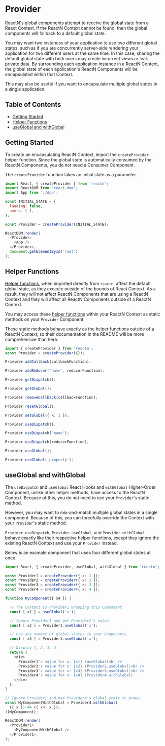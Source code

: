 # Provider

ReactN's global components attempt to receive the global state from a React
Context. If the ReactN Context cannot be found, then the global components will
fallback to a default global state.

You may want two instances of your application to use two different global
states, such as if you are concurrently server-side rendering your application
for two different users at the same time. In this case, sharing the default
global state with both users may create incorrect views or leak private data.
By surrounding each application instance in a ReactN Context, the global state
of each application's ReactN Components will be encapsulated within that
Context.

This may also be useful if you want to encapsulate multiple global states in a
single application.

## Table of Contents

* [Getting Started](#getting-started)
* [Helper Functions](#helper-functions)
* [useGlobal and withGlobal](#useglobal-and-withglobal)

## Getting Started

To create an encapsulating ReactN Context, import the `createProvider` helper
function. Since the global state is automatically consumed by the ReactN
Components, you do not need a Consumer Component.

The `createProvider` function takes an initial state as a parameter.

```JavaScript
import React, { createProvider } from 'reactn';
import ReactDOM from 'react-dom';
import App from './App';

const INITIAL_STATE = {
  loading: false,
  users: [ ],
};

const Provider = createProvider(INITIAL_STATE);

ReactDOM.render(
  <Provider>
    <App />
  </Provider>,
  document.getElementById('root')
);
```

## Helper Functions

[Helper functions](https://github.com/CharlesStover/reactn/blob/master/README.md#helper-functions),
when imported directly from `reactn`, affect the default global state, as they
execute outside of the bounds of React Context. As a result, they will not
affect ReactN Components that are using a ReactN Context and they will affect
all ReactN Components outside of a ReactN Context.

You may access these
[helper functions](https://github.com/CharlesStover/reactn/blob/master/README.md#helper-functions)
within your ReactN Context as static methods on your `Provider` Component.

These static methods behave exactly as the
[helper functions](https://github.com/CharlesStover/reactn/blob/master/README.md#helper-functions)
outside of a ReactN Context, so their documentation in the README will be more
comprehensive than here.

```JavaScript
import { createProvider } from 'reactn';
const Provider = createProvider({});

Provider.addCallback(callbackFunction);

Provider.addReducer('name', reducerFunction);

Provider.getDispatch();

Provider.getGlobal();

Provider.removeCallback(callbackFunction);

Provider.resetGlobal();

Provider.setGlobal({ x: 1 });

Provider.useDispatch();

Provider.useDispatch('name');

Provider.useDispatch(reducerFunction);

Provider.useGlobal();

Provider.useGlobal('property');
```

## useGlobal and withGlobal

The `useDispatch` and `useGlobal` React Hooks and `withGlobal` Higher-Order
Component, unlike other helper methods, have access to the ReactN Context.
Because of this, you do not need to use your `Provider`'s static method.

However, you may want to mix-and-match multiple global states in a single
component. Because of this, you can forcefully override the Context with your
`Provider`'s static method.

`Provider.useDispatch`, `Provider.useGlobal`, and `Provider.withGlobal` behave
exactly like their respective helper functions, except they ignore the existing
ReactN Context and use your `Provider` instead.

Below is an example component that uses four different global states at once.

```JavaScript
import React, { createProvider, useGlobal, withGlobal } from 'reactn';

const Provider1 = createProvider({ x: 1 });
const Provider2 = createProvider({ x: 2 });
const Provider3 = createProvider({ x: 3 });
const Provider4 = createProvider({ x: 4 });

function MyComponent({ x4 }) {

  // The Context is Provider1 wrapping this Component.
  const [ x1 ] = useGlobal('x');

  // Ignore Provider1 and get Provider2's value.
  const [ x2 ] = Provider2.useGlobal('x');

  // Use any number of global states in your Components.
  const [ x3 ] = Provider3.useGlobal('x');

  // Display 1, 2, 3, 4.
  return (
    <div>
      Provider1's value for x: {x1} (useGlobal)<br />
      Provider2's value for x: {x2} (Provider2.useGlobal)<br />
      Provider3's value for x: {x3} (Provider3.useGlobal)<br />
      Provider4's value for x: {x4} (Provider4.withGlobal)
    </div>
  );
}

// Ignore Provider1 and map Provider4's global state to props.
const MyComponentWithGlobal = Provider4.withGlobal(
  ({ x }) => ({ x4: x }),
)(MyComponent);

ReactDOM.render(
  <Provider1>
    <MyComponentWithGlobal />
  </Provider1>,
);
```
